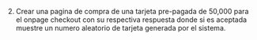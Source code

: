 2) Crear una pagina de compra de una tarjeta pre-pagada de 50,000 para el
onpage checkout con su respectiva respuesta donde si es aceptada
muestre un numero aleatorio de tarjeta generada por el sistema.